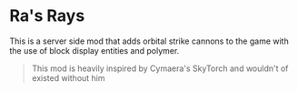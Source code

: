 # Ra's Rays

This is a server side mod that adds orbital strike cannons to the game
with the use of block display entities and polymer.

> This mod is heavily inspired by Cymaera's SkyTorch and wouldn't of existed
without him